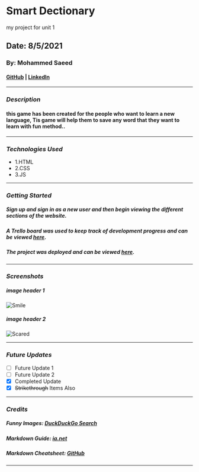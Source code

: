# Smart Dectionary
my project for unit 1



## Date: 8/5/2021

### By: Mohammed Saeed

#### [GitHub](https://github.com/m00hammed) | [LinkedIn](https://www.linkedin.com/in/mohammed-saeed-613194215/)
***

### ***Description***
#### this game has been created for the people who want to learn a new language, Tis game will help them to save any word that they want to learn with fun method..
***

### ***Technologies Used***
* 1.HTML
* 2.CSS
* 3.JS
***

### ***Getting Started***

##### Sign up and sign in as a new user and then begin viewing the different sections of the website.
##### A Trello board was used to keep track of development progress and can be viewed [here](URL).
##### The project was deployed and can be viewed [here](URL).
***

### ***Screenshots***

##### image header 1
![Smile](https://external-content.duckduckgo.com/iu/?u=https%3A%2F%2Ftse2.mm.bing.net%2Fth%3Fid%3DOIP.PDlm3trgAkY6pGPcbRt4SQHaEK%26pid%3DApi&f=1)

##### image header 2
![Scared](https://external-content.duckduckgo.com/iu/?u=https%3A%2F%2Ftse2.mm.bing.net%2Fth%3Fid%3DOIP.buntINTHFLyDODyMKXNYcgHaEK%26pid%3DApi&f=1)
***

### ***Future Updates***

- [ ] Future Update 1
- [ ] Future Update 2
- [x] Completed Update
- [x] ~~Strikethrough~~ Items Also
***

### ***Credits***

##### Funny Images: [DuckDuckGo Search](http://www.duckduckgo.com)

##### Markdown Guide: [ia.net](https://ia.net/writer/support/general/markdown-guide)

##### Markdown Cheatsheet: [GitHub](https://guides.github.com/pdfs/markdown-cheatsheet-online.pdf)
***
